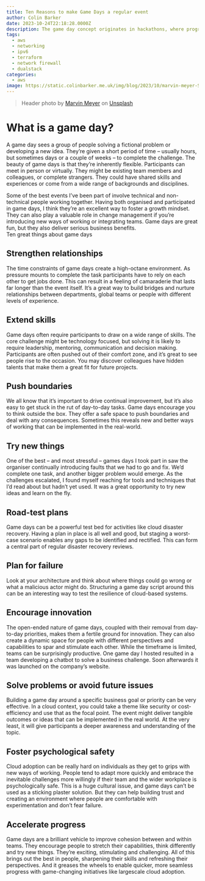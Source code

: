 ```yaml
---
title: Ten Reasons to make Game Days a regular event
author: Colin Barker
date: 2023-10-24T22:18:28.0000Z
description: The game day concept originates in hackathons, where programmers get together to build or improve upon a piece of software. Game days however are more inclusive of non-technical people. They offer many benefits, especially for organisations on the cloud adoption journey. This post explains what game days are and gives ten good reasons to hold or take part in one.
tags:
  - aws
  - networking
  - ipv6
  - terraform
  - network firewall
  - dualstack
categories:
  - aws
image: https://static.colinbarker.me.uk/img/blog/2023/10/marvin-meyer-SYTO3xs06fU-unsplash.jpg
---
```


> Header photo by [Marvin Meyer](https://unsplash.com/@marvelous?utm_content=creditCopyText&utm_medium=referral&utm_source=unsplash) on [Unsplash](ttps://unsplash.com/photos/people-sitting-down-near-table-with-assorted-laptop-computers-SYTO3xs06fU?utm_content=creditCopyText&utm_medium=referral&utm_source=unsplash)

# What is a game day?

A game day sees a group of people solving a fictional problem or developing a new idea. They’re given a short period of time – usually hours, but sometimes days or a couple of weeks – to complete the challenge. The beauty of game days is that they’re inherently flexible. Participants can meet in person or virtually. They might be existing team members and colleagues, or complete strangers. They could have shared skills and experiences or come from a wide range of backgrounds and disciplines.

Some of the best events I’ve been part of involve technical and non-technical people working together. Having both organised and participated in game days, I think they’re an excellent way to foster a growth mindset. They can also play a valuable role in change management if you’re introducing new ways of working or integrating teams. Game days are great fun, but they also deliver serious business benefits.  
Ten great things about game days

## Strengthen relationships

The time constraints of game days create a high-octane environment. As pressure mounts to complete the task participants have to rely on each other to get jobs done. This can result in a feeling of camaraderie that lasts far longer than the event itself. It’s a great way to build bridges and nurture relationships between departments, global teams or people with different levels of experience.

## Extend skills

Game days often require participants to draw on a wide range of skills. The core challenge might be technology focused, but solving it is likely to require leadership, mentoring, communication and decision making. Participants are often pushed out of their comfort zone, and it’s great to see people rise to the occasion. You may discover colleagues have hidden talents that make them a great fit for future projects.

## Push boundaries

We all know that it’s important to drive continual improvement, but it’s also easy to get stuck in the rut of day-to-day tasks. Game days encourage you to think outside the box. They offer a safe space to push boundaries and deal with any consequences. Sometimes this reveals new and better ways of working that can be implemented in the real-world.

## Try new things

One of the best – and most stressful – games days I took part in saw the organiser continually introducing faults that we had to go and fix. We’d complete one task, and another bigger problem would emerge. As the challenges escalated, I found myself reaching for tools and techniques that I’d read about but hadn’t yet used. It was a great opportunity to try new ideas and learn on the fly.

## Road-test plans

Game days can be a powerful test bed for activities like cloud disaster recovery. Having a plan in place is all well and good, but staging a worst-case scenario enables any gaps to be identified and rectified. This can form a central part of regular disaster recovery reviews.

## Plan for failure

Look at your architecture and think about where things could go wrong or what a malicious actor might do. Structuring a game day script around this can be an interesting way to test the resilience of cloud-based systems.

## Encourage innovation

The open-ended nature of game days, coupled with their removal from day-to-day priorities, makes them a fertile ground for innovation. They can also create a dynamic space for people with different perspectives and capabilities to spar and stimulate each other. While the timeframe is limited, teams can be surprisingly productive. One game day I hosted resulted in a team developing a chatbot to solve a business challenge. Soon afterwards it was launched on the company’s website.

## Solve problems or avoid future issues

Building a game day around a specific business goal or priority can be very effective. In a cloud context, you could take a theme like security or cost-efficiency and use that as the focal point. The event might deliver tangible outcomes or ideas that can be implemented in the real world. At the very least, it will give participants a deeper awareness and understanding of the topic.

## Foster psychological safety

Cloud adoption can be really hard on individuals as they get to grips with new ways of working. People tend to adapt more quickly and embrace the inevitable challenges more willingly if their team and the wider workplace is psychologically safe. This is a huge cultural issue, and game days can’t be used as a sticking plaster solution. But they can help building trust and creating an environment where people are comfortable with experimentation and don’t fear failure.

## Accelerate progress

Game days are a brilliant vehicle to improve cohesion between and within teams. They encourage people to stretch their capabilities, think differently and try new things. They’re exciting, stimulating and challenging. All of this brings out the best in people, sharpening their skills and refreshing their perspectives. And it greases the wheels to enable quicker, more seamless progress with game-changing initiatives like largescale cloud adoption.
